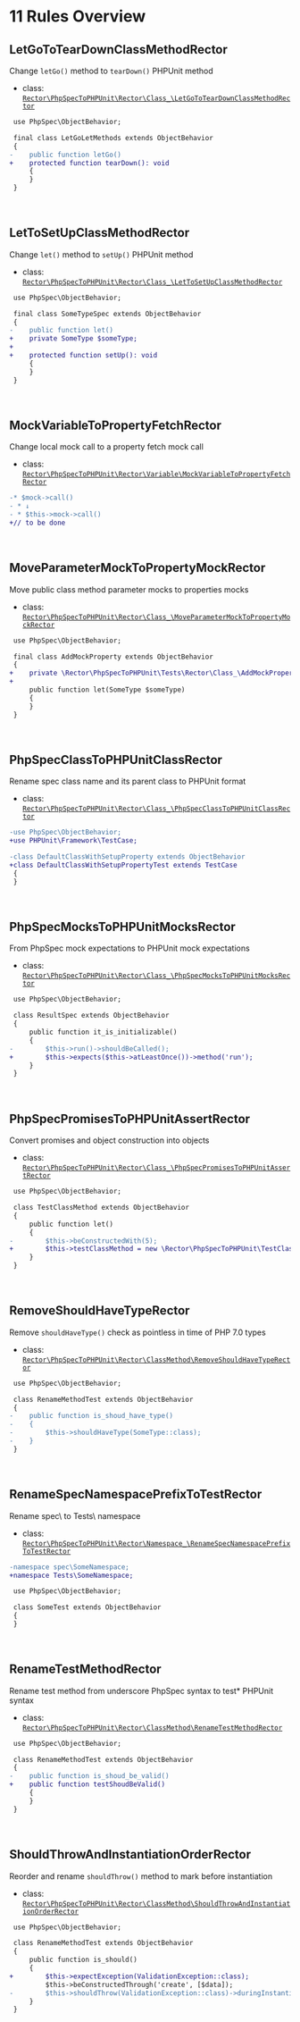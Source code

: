 # 11 Rules Overview

## LetGoToTearDownClassMethodRector

Change `letGo()` method to `tearDown()` PHPUnit method

- class: [`Rector\PhpSpecToPHPUnit\Rector\Class_\LetGoToTearDownClassMethodRector`](../rules/Rector/Class_/LetGoToTearDownClassMethodRector.php)

```diff
 use PhpSpec\ObjectBehavior;

 final class LetGoLetMethods extends ObjectBehavior
 {
-    public function letGo()
+    protected function tearDown(): void
     {
     }
 }
```

<br>

## LetToSetUpClassMethodRector

Change `let()` method to `setUp()` PHPUnit method

- class: [`Rector\PhpSpecToPHPUnit\Rector\Class_\LetToSetUpClassMethodRector`](../rules/Rector/Class_/LetToSetUpClassMethodRector.php)

```diff
 use PhpSpec\ObjectBehavior;

 final class SomeTypeSpec extends ObjectBehavior
 {
-    public function let()
+    private SomeType $someType;
+
+    protected function setUp(): void
     {
     }
 }
```

<br>

## MockVariableToPropertyFetchRector

Change local mock call to a property fetch mock call

- class: [`Rector\PhpSpecToPHPUnit\Rector\Variable\MockVariableToPropertyFetchRector`](../rules/Rector/Variable/MockVariableToPropertyFetchRector.php)

```diff
-* $mock->call()
- * ↓
- * $this->mock->call()
+// to be done
```

<br>

## MoveParameterMockToPropertyMockRector

Move public class method parameter mocks to properties mocks

- class: [`Rector\PhpSpecToPHPUnit\Rector\Class_\MoveParameterMockToPropertyMockRector`](../rules/Rector/Class_/MoveParameterMockToPropertyMockRector.php)

```diff
 use PhpSpec\ObjectBehavior;

 final class AddMockProperty extends ObjectBehavior
 {
+    private \Rector\PhpSpecToPHPUnit\Tests\Rector\Class_\AddMockPropertiesRector\Source\SomeType|\PHPUnit\Framework\MockObject\MockObject $someType;
+
     public function let(SomeType $someType)
     {
     }
 }
```

<br>

## PhpSpecClassToPHPUnitClassRector

Rename spec class name and its parent class to PHPUnit format

- class: [`Rector\PhpSpecToPHPUnit\Rector\Class_\PhpSpecClassToPHPUnitClassRector`](../rules/Rector/Class_/PhpSpecClassToPHPUnitClassRector.php)

```diff
-use PhpSpec\ObjectBehavior;
+use PHPUnit\Framework\TestCase;

-class DefaultClassWithSetupProperty extends ObjectBehavior
+class DefaultClassWithSetupPropertyTest extends TestCase
 {
 }
```

<br>

## PhpSpecMocksToPHPUnitMocksRector

From PhpSpec mock expectations to PHPUnit mock expectations

- class: [`Rector\PhpSpecToPHPUnit\Rector\Class_\PhpSpecMocksToPHPUnitMocksRector`](../rules/Rector/Class_/PhpSpecMocksToPHPUnitMocksRector.php)

```diff
 use PhpSpec\ObjectBehavior;

 class ResultSpec extends ObjectBehavior
 {
     public function it_is_initializable()
     {
-        $this->run()->shouldBeCalled();
+        $this->expects($this->atLeastOnce())->method('run');
     }
 }
```

<br>

## PhpSpecPromisesToPHPUnitAssertRector

Convert promises and object construction into objects

- class: [`Rector\PhpSpecToPHPUnit\Rector\Class_\PhpSpecPromisesToPHPUnitAssertRector`](../rules/Rector/Class_/PhpSpecPromisesToPHPUnitAssertRector.php)

```diff
 use PhpSpec\ObjectBehavior;

 class TestClassMethod extends ObjectBehavior
 {
     public function let()
     {
-        $this->beConstructedWith(5);
+        $this->testClassMethod = new \Rector\PhpSpecToPHPUnit\TestClassMethod(5);
     }
 }
```

<br>

## RemoveShouldHaveTypeRector

Remove `shouldHaveType()` check as pointless in time of PHP 7.0 types

- class: [`Rector\PhpSpecToPHPUnit\Rector\ClassMethod\RemoveShouldHaveTypeRector`](../rules/Rector/ClassMethod/RemoveShouldHaveTypeRector.php)

```diff
 use PhpSpec\ObjectBehavior;

 class RenameMethodTest extends ObjectBehavior
 {
-    public function is_shoud_have_type()
-    {
-        $this->shouldHaveType(SomeType::class);
-    }
 }
```

<br>

## RenameSpecNamespacePrefixToTestRector

Rename spec\ to Tests\ namespace

- class: [`Rector\PhpSpecToPHPUnit\Rector\Namespace_\RenameSpecNamespacePrefixToTestRector`](../rules/Rector/Namespace_/RenameSpecNamespacePrefixToTestRector.php)

```diff
-namespace spec\SomeNamespace;
+namespace Tests\SomeNamespace;

 use PhpSpec\ObjectBehavior;

 class SomeTest extends ObjectBehavior
 {
 }
```

<br>

## RenameTestMethodRector

Rename test method from underscore PhpSpec syntax to test* PHPUnit syntax

- class: [`Rector\PhpSpecToPHPUnit\Rector\ClassMethod\RenameTestMethodRector`](../rules/Rector/ClassMethod/RenameTestMethodRector.php)

```diff
 use PhpSpec\ObjectBehavior;

 class RenameMethodTest extends ObjectBehavior
 {
-    public function is_shoud_be_valid()
+    public function testShoudBeValid()
     {
     }
 }
```

<br>

## ShouldThrowAndInstantiationOrderRector

Reorder and rename `shouldThrow()` method to mark before instantiation

- class: [`Rector\PhpSpecToPHPUnit\Rector\ClassMethod\ShouldThrowAndInstantiationOrderRector`](../rules/Rector/ClassMethod/ShouldThrowAndInstantiationOrderRector.php)

```diff
 use PhpSpec\ObjectBehavior;

 class RenameMethodTest extends ObjectBehavior
 {
     public function is_should()
     {
+        $this->expectException(ValidationException::class);
         $this->beConstructedThrough('create', [$data]);
-        $this->shouldThrow(ValidationException::class)->duringInstantiation();
     }
 }
```

<br>
